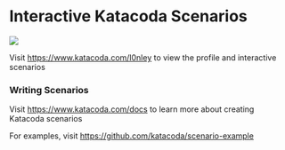 # Interactive Katacoda Scenarios

[![](http://shields.katacoda.com/katacoda/l0nley/count.svg)](https://www.katacoda.com/l0nley "Get your profile on Katacoda.com")

Visit https://www.katacoda.com/l0nley to view the profile and interactive scenarios

### Writing Scenarios
Visit https://www.katacoda.com/docs to learn more about creating Katacoda scenarios

For examples, visit https://github.com/katacoda/scenario-example
